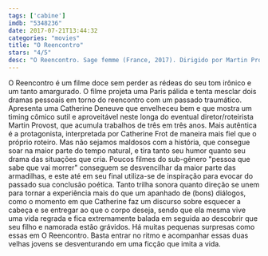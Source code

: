 ```yaml
---
tags: ['cabine']
imdb: "5348236"
date: 2017-07-21T13:44:32
categories: "movies"
title: "O Reencontro"
stars: "4/5"
desc: "O Reencontro. Sage femme (France, 2017). Dirigido por Martin Provost. Escrito por Martin Provost. Com Catherine Deneuve (Béatrice Sobo dite Sobolevski), Catherine Frot (Claire Breton), Olivier Gourmet (Paul Baron), Quentin Dolmaire (Simon), Mylène Demongeot (Rolande), Pauline Etienne (Cécile Amado - une patiente), Pauline Parigot (Lucie), Marie Gili-Pierre (Evelyne), Audrey Dana (La chef de service hôpital moderne)."
---
```

O Reencontro é um filme doce sem perder as rédeas do seu tom irônico e um tanto amargurado. O filme projeta uma Paris pálida e tenta mesclar dois dramas pessoais em torno do reencontro com um passado traumático. Apresenta uma Catherine Deneuve que envelheceu bem e que mostra um timing cômico sutil e aproveitável neste longa do eventual diretor/roteirista Martin Provost, que acumula trabalhos de três em três anos. Mais autêntica é a protagonista, interpretada por Catherine Frot de maneira mais fiel que o próprio roteiro. Mas não sejamos maldosos com a história, que consegue soar na maior parte do tempo natural, e tira tanto seu humor quanto seu drama das situações que cria. Poucos filmes do sub-gênero "pessoa que sabe que vai morrer" conseguem se desvencilhar da maior parte das armadilhas, e este até em seu final utiliza-se de inspiração para evocar do passado sua conclusão poética. Tanto trilha sonora quanto direção se unem para tornar a experiência mais do que um apanhado de (bons) diálogos, como o momento em que Catherine faz um discurso sobre esquecer a cabeça e se entregar ao que o corpo deseja, sendo que ela mesma vive uma vida regrada e fica extremamente balada em seguida ao descobrir que seu filho e namorada estão grávidos. Há muitas pequenas surpresas como essas em O Reencontro. Basta entrar no ritmo e acompanhar essas duas velhas jovens se desventurando em uma ficção que imita a vida.
